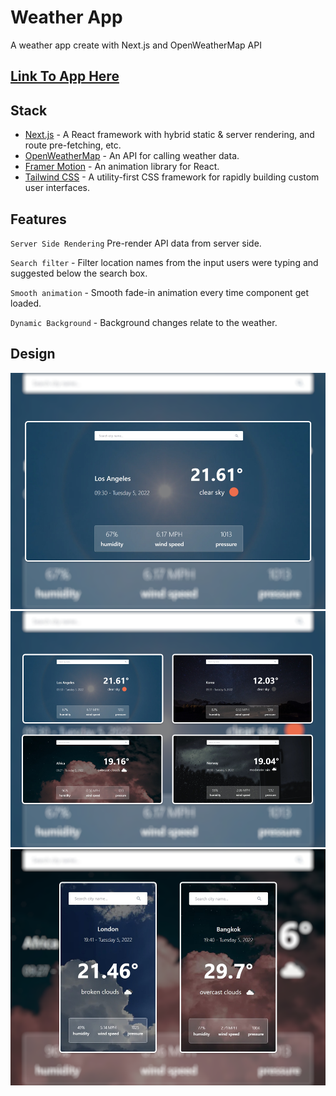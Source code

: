 # Weather App

A weather app create with Next.js and OpenWeatherMap API

## [Link To App Here](https://weather-app-three-theta.vercel.app/)

## Stack

- [Next.js](https://nextjs.org/) - A React framework with hybrid static & server rendering, and route pre-fetching, etc.
- [OpenWeatherMap](https://openweathermap.org/) - An API for calling weather data.
- [Framer Motion](https://www.framer.com/motion/) - An animation library for React.
- [Tailwind CSS](https://tailwindcss.com/) - A utility-first CSS framework for rapidly building custom user interfaces.

## Features

`Server Side Rendering` Pre-render API data from server side.

`Search filter` - Filter location names from the input users were typing and suggested below the search box.

`Smooth animation` - Smooth fade-in animation every time component get loaded.

`Dynamic Background` - Background changes relate to the weather.

## Design

![First](public/images/desgin/first-page.png)
![Mix](public/images/desgin/mix-image.png)
![Responsive](public/images/desgin/responsive-image.png)
